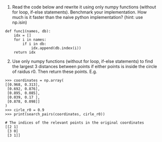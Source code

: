 1. Read the code below and rewrite it using only numpy functions (without for loop,
if-else statements). Benchmark your implementation. How much is it faster than
the naive python implementation? (hint: use np.isin)

```
def func1(names, db):
    idx = []
    for i in names:
        if i in db:
            idx.append(db.index(i))
    return idx
```

2. Use only numpy functions (without for loop, if-else statements) to find the
largest 3 distances between points if either points is inside the circle of
raidus r0. Then return these points. E.g.

```
>>> coordinates = np.array(
[[0.968, 0.313],
 [0.692, 0.876],
 [0.895, 0.085],
 [0.039, 0.17 ],
 [0.878, 0.098]]
)
>>> cirle_r0 = 0.9
>>> print(search_pairs(coordinates, cirle_r0))

# The indices of the relevant points in the original coordinates
[[2 1]
 [3 0]
 [3 1]]
```
